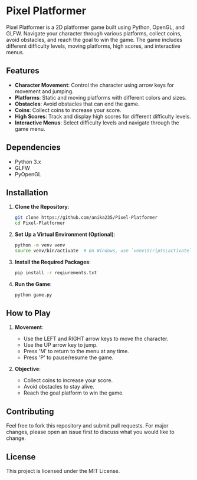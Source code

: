# Pixel Platformer

Pixel Platformer is a 2D platformer game built using Python, OpenGL, and GLFW. Navigate your character through various platforms, collect coins, avoid obstacles, and reach the goal to win the game. The game includes different difficulty levels, moving platforms, high scores, and interactive menus.

## Features

- **Character Movement**: Control the character using arrow keys for movement and jumping.
- **Platforms**: Static and moving platforms with different colors and sizes.
- **Obstacles**: Avoid obstacles that can end the game.
- **Coins**: Collect coins to increase your score.
- **High Scores**: Track and display high scores for different difficulty levels.
- **Interactive Menus**: Select difficulty levels and navigate through the game menu.

## Dependencies

- Python 3.x
- GLFW
- PyOpenGL

## Installation

1. **Clone the Repository**:
   ```bash
   git clone https://github.com/anika235/Pixel-Platformer
   cd Pixel-Platformer
   ```

2. **Set Up a Virtual Environment (Optional)**:
   ```bash
   python -m venv venv
   source venv/bin/activate  # On Windows, use `venv\Scripts\activate`
   ```

3. **Install the Required Packages**:
   ```bash
   pip install -r reqiurements.txt
   ```

4. **Run the Game**:
   ```bash
   python game.py
   ```

## How to Play

1. **Movement**:
   - Use the LEFT and RIGHT arrow keys to move the character.
   - Use the UP arrow key to jump.
   - Press 'M' to return to the menu at any time.
   - Press 'P' to pause/resume the game.

2. **Objective**:
   - Collect coins to increase your score.
   - Avoid obstacles to stay alive.
   - Reach the goal platform to win the game.

## Contributing

Feel free to fork this repository and submit pull requests. For major changes, please open an issue first to discuss what you would like to change.

## License

This project is licensed under the MIT License.

